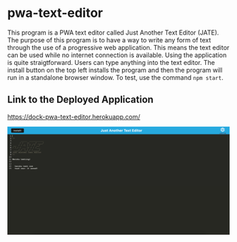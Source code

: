 # pwa-text-editor

This program is a PWA text editor called Just Another Text Editor (JATE). The purpose of this program is to have a way to write any form of text through the use of a progressive web application. This means the text editor can be used while no internet connection is available. Using the application is quite straigtforward. Users can type anything into the text editor. The install button on the top left installs the program and then the program will run in a standalone browser window. To test, use the command `npm start`.

## Link to the Deployed Application

https://dock-pwa-text-editor.herokuapp.com/

![Screenshot of part of the webpage](./images/pwa-text-editor-screenshot2023-06-02.png)